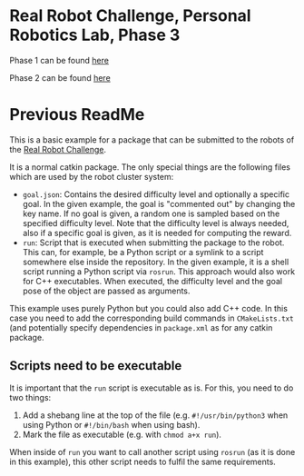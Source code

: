 Real Robot Challenge, Personal Robotics Lab, Phase 3
==============================================================

Phase 1 can be found [here](https://github.com/egordon/rrc_simulation)

Phase 2 can be found [here](https://github.com/madan96/rrc_example_package)


Previous ReadMe
==============================================================
This is a basic example for a package that can be submitted to the robots of
the [Real Robot Challenge](https://real-robot-challenge.com).

It is a normal catkin package.  The only special things are the following files
which are used by the robot cluster system:

- `goal.json`:  Contains the desired difficulty level and optionally a specific
  goal.  In the given example, the goal is "commented out" by changing the key
  name.  If no goal is given, a random one is sampled based on the specified
  difficulty level.  Note that the difficulty level is always needed, also if a
  specific goal is given, as it is needed for computing the reward.
- `run`:  Script that is executed when submitting the package to the robot.
  This can, for example, be a Python script or a symlink to a script somewhere
  else inside the repository.  In the given example, it is a shell script
  running a Python script via `rosrun`.  This approach would also work for C++
  executables.  When executed, the difficulty level and the goal pose of the
  object are passed as arguments.

This example uses purely Python but you could also add C++ code.  In this case
you need to add the corresponding build commands in `CMakeLists.txt` (and
potentially specify dependencies in `package.xml` as for any catkin package.


Scripts need to be executable
-----------------------------

It is important that the `run` script is executable as is.  For this, you need
to do two things:

1. Add a shebang line at the top of the file (e.g. `#!/usr/bin/python3` when
   using Python or `#!/bin/bash` when using bash).
2. Mark the file as executable (e.g. with `chmod a+x run`).

When inside of `run` you want to call another script using `rosrun` (as it is
done in this example), this other script needs to fulfil the same requirements.
